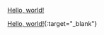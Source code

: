 <a href="https://www.nathan-lam.com/blog/embed-video-in-github-readme.html" target="_blank" > Hello, world!</a>

[Hello, world!](https://www.nathan-lam.com/blog/embed-video-in-github-readme.html){:target="_blank"}

